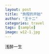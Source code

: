 ```yaml
---
layout: post
title: "旅程的开始"
author: "王十二"
categories: travel
tags: [sample]
image: w12-1.jpg
---
```


浅醉一生
